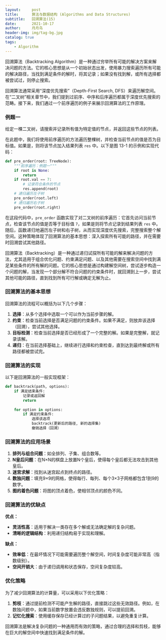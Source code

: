 ```yaml
---
layout:     post
title:      算法与数据结构 (Algorithms and Data Structures)
subtitle:   回溯算法(15)
date:       2021-10-17
author:     月月鸟
header-img: img/tag-bg.jpg
catalog: true
tags:
    - Algorithm
---
```



回溯算法（Backtracking Algorithm）是一种通过穷举所有可能的解决方案来解决问题的方法。它的核心思想是从一个初始状态出发，使用暴力搜索遍历所有可能的解决路径，当找到满足条件的解时，将其记录；如果没有找到解，或所有选择都被尝试过，则停止搜索。

回溯算法通常采用“深度优先搜索”（Depth-First Search, DFS）来遍历解空间。在“二叉树”相关章节中，我们提到过前序、中序和后序遍历都属于深度优先搜索的范畴。接下来，我们通过一个前序遍历的例子来展示回溯算法的工作原理。

### 例题一

给定一棵二叉树，请搜索并记录所有值为特定值的节点，并返回这些节点的列表。

在此题中，我们将使用前序遍历的方法遍历整棵树，并检查当前节点的值是否为目标值。如果是，则将该节点加入结果列表 `res` 中。以下是图 13-1 的示例和实现代码：

```python
def pre_order(root: TreeNode):
    """前序遍历：例题一"""
    if root is None:
        return
    if root.val == 7:
        # 记录符合条件的节点
        res.append(root)
    # 递归遍历左子树
    pre_order(root.left)
    # 递归遍历右子树
    pre_order(root.right)
```

在这段代码中，`pre_order` 函数实现了对二叉树的前序遍历：它首先访问当前节点，检查该节点的值是否等于目标值 `7`，如果是则将节点记录到结果列表 `res` 中。随后，函数递归地遍历左子树和右子树，从而实现深度优先搜索，完整搜索整个解空间。这种策略体现了回溯算法的基本思想：深入探索所有可能的路径，并在需要时回溯尝试其他路径。

回溯算法（Backtracking）是一种通过递归试探所有可能的解来解决问题的方法，尤其适用于组合优化问题、约束满足问题、以及其他需要在搜索空间中找到满足某些条件的所有解的问题。它的核心思想是通过构建解空间树，尝试逐步构造一个问题的解，当发现一个部分解不符合问题的约束条件时，就回溯到上一步，尝试其他可能的路径，直到找到所有可行解或确定无解为止。

### 回溯算法的基本思想

回溯算法的流程可以概括为以下几个步骤：

1. **选择**：从多个选择中选取一个可以作为当前步骤的解。
2. **约束**：检查当前选择是否满足问题的约束条件。如果不满足，则放弃该选择（回溯），尝试其他选择。
3. **目标检测**：检查当前选择是否已经形成了一个完整的解。如果是完整解，就记录该解。
4. **递归**：在当前选择基础上，继续进行选择和约束检查，直到达到最终解或所有路径都被尝试完。

### 回溯算法的实现

以下是回溯算法的一般实现框架：

```python
def backtrack(path, options):
    if 满足结束条件:
        记录或返回解
        return
    
    for option in options:
        if 满足约束条件:
            选择该选项
            backtrack(更新后的路径, 新的选择集)
            撤销选择（回溯）
```

### 回溯算法的应用场景

1. **排列与组合问题**：如全排列、子集、组合数等。
2. **N皇后问题**：在N×N的棋盘上放置N个皇后，使得每个皇后都无法攻击到其他皇后。
3. **迷宫求解**：找到从迷宫起点到终点的路径。
4. **数独问题**：填充9×9的网格，使得每行、每列、每个3×3子网格都包含1到9的数字。
5. **图的着色问题**：将图的顶点着色，使相邻顶点的颜色不同。

### 回溯算法的优缺点

**优点：**
- **灵活性高**：适用于解决一类存在多个解或无法确定解的复杂问题。
- **清晰的逻辑结构**：利用递归结构易于实现和理解。

**缺点：**
- **效率低**：在最坏情况下可能需要遍历整个解空间，时间复杂度可能非常高（指数级别）。
- **空间开销大**：由于递归调用和状态保存，空间复杂度较高。

### 优化策略

为了减少回溯算法的计算量，可以采用以下优化策略：

1. **剪枝**：通过提前检测不可能产生解的路径，直接跳过这些无效路径。例如，在数独问题中，如果当前数字放置会违反数独规则，可以提前回溯。
2. **记忆化搜索**：使用缓存保存已经计算过的子问题结果，以避免重复计算。

回溯算法是解决复杂问题的一种通用而有效的策略，通过合理的选择和剪枝，能够在巨大的解空间中快速找到满足条件的解。